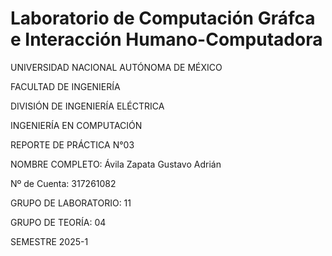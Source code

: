 # Laboratorio de Computación Gráfca e Interacción Humano-Computadora
UNIVERSIDAD NACIONAL AUTÓNOMA DE MÉXICO

FACULTAD DE INGENIERÍA

DIVISIÓN DE INGENIERÍA ELÉCTRICA

INGENIERÍA EN COMPUTACIÓN

REPORTE DE PRÁCTICA N°03

NOMBRE COMPLETO: Ávila Zapata Gustavo Adrián

Nº de Cuenta: 317261082

GRUPO DE LABORATORIO: 11

GRUPO DE TEORÍA: 04

SEMESTRE 2025-1
